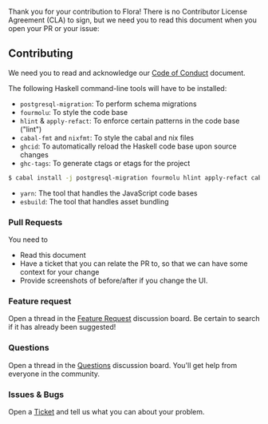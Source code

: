 Thank you for your contribution to Flora! There is no Contributor License Agreement (CLA) to sign,
but we need you to read this document when you open your PR or your issue:

## Contributing

We need you to read and acknowledge our [Code of Conduct][CoC] document.

The following Haskell command-line tools will have to be installed:

* `postgresql-migration`: To perform schema migrations
* `fourmolu`: To style the code base
* `hlint` & `apply-refact`: To enforce certain patterns in the code base ("lint")
* `cabal-fmt` and `nixfmt`: To style the cabal and nix files
* `ghcid`: To automatically reload the Haskell code base upon source changes
* `ghc-tags`: To generate ctags or etags for the project

```bash
$ cabal install -j postgresql-migration fourmolu hlint apply-refact cabal-fmt nixfmt ghcid ghc-tags
```

* `yarn`: The tool that handles the JavaScript code bases
* `esbuild`: The tool that handles asset bundling

### Pull Requests

You need to

* Read this document
* Have a ticket that you can relate the PR to, so that we can have some context for your change
* Provide screenshots of before/after if you change the UI.

### Feature request

Open a thread in the [Feature Request][Feature Request board] discussion board.
Be certain to search if it has already been suggested!

### Questions 

Open a thread in the [Questions][Questions board] discussion board. You'll get help from everyone in the community.

### Issues & Bugs

Open a [Ticket][Ticket] and tell us what you can about your problem.

[CoC]: https://github.com/flora-pm/flora-server/blob/master/CODE_OF_CONDUCT.md
[Feature Request board]: https://github.com/flora-pm/flora-server/discussions/new?category=feature-requests
[Questions board]: https://github.com/flora-pm/flora-server/discussions/categories/questions
[Ticket]: https://github.com/flora-pm/flora-server/issues/new
